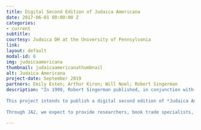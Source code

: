 ```yaml
---
title: Digital Second Edition of Judaica Americana
date: 2017-06-01 00:00:00 Z
categories:
- current
subtitle:
courtesy: Judaica DH at the University of Pennsylvania
link:
layout: default
modal-id: 6
img: judaicaamericana
thumbnail: judaicaamericanathumbnail
alt: Judaica Americana
project-date: September 2019
partners: Emily Esten; Arthur Kiron; Will Noel; Robert Singerman
description: "In 1990, Robert Singerman published, in conjunction with Greenwood Press, his magisterial two-volume *Judaica Americana*, an American Jewish bibliography of publications, both monographic and periodical, published prior to the 20th century. It identifies 6,500+ publications, including their metadata and names of collections where copies are known to be held.  Taken as a whole, it provides extensive documentation of American Jewish communal activity. All of the publications included in JA are now in the public domain, and many have been digitized by their respective libraries for repositories such as HathiTrust, GoogleBooks, Internet Archive, or other digital copies.  
 
This project intends to publish a digital second edition of *Judaica Americana* incorporating the foundation bibliography with the approximately 3,000 supplements the author/compiler Robert Singerman has found, taking into account and removing entries that he has withdrawn from the foundation bibliography, with an explanation for why they were removed. This digital copy will be available as a [file](https://repository.upenn.edu/judaica_americana/), dataset, and searchable database.
 
Through JA2, we expect to provide researchers, book trade specialists, genealogists, and bibliographers with the information they will need to mine this invaluable resource. We also expect to provide an example to Penn Libraries and others of how to build an open-source open-access digital library for similar materials." 

---
```


